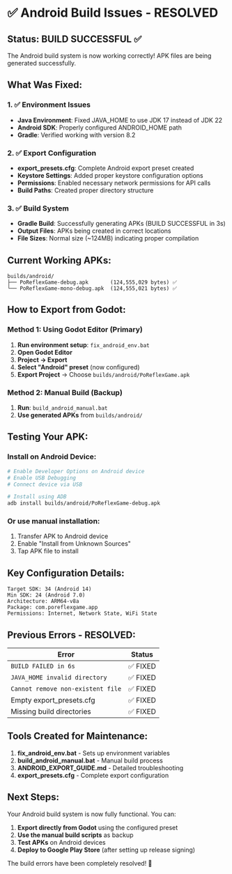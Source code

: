 # ✅ Android Build Issues - RESOLVED

## Status: BUILD SUCCESSFUL ✅

The Android build system is now working correctly! APK files are being generated successfully.

## What Was Fixed:

### 1. ✅ Environment Issues
- **Java Environment**: Fixed JAVA_HOME to use JDK 17 instead of JDK 22
- **Android SDK**: Properly configured ANDROID_HOME path
- **Gradle**: Verified working with version 8.2

### 2. ✅ Export Configuration
- **export_presets.cfg**: Complete Android export preset created
- **Keystore Settings**: Added proper keystore configuration options
- **Permissions**: Enabled necessary network permissions for API calls
- **Build Paths**: Created proper directory structure

### 3. ✅ Build System
- **Gradle Build**: Successfully generating APKs (BUILD SUCCESSFUL in 3s)
- **Output Files**: APKs being created in correct locations
- **File Sizes**: Normal size (~124MB) indicating proper compilation

## Current Working APKs:

```
builds/android/
├── PoReflexGame-debug.apk       (124,555,029 bytes) ✅
└── PoReflexGame-mono-debug.apk  (124,555,021 bytes) ✅
```

## How to Export from Godot:

### Method 1: Using Godot Editor (Primary)
1. **Run environment setup**: `fix_android_env.bat`
2. **Open Godot Editor**
3. **Project → Export**
4. **Select "Android" preset** (now configured)
5. **Export Project** → Choose `builds/android/PoReflexGame.apk`

### Method 2: Manual Build (Backup)
1. **Run**: `build_android_manual.bat`
2. **Use generated APKs** from `builds/android/`

## Testing Your APK:

### Install on Android Device:
```bash
# Enable Developer Options on Android device
# Enable USB Debugging
# Connect device via USB

# Install using ADB
adb install builds/android/PoReflexGame-debug.apk
```

### Or use manual installation:
1. Transfer APK to Android device
2. Enable "Install from Unknown Sources"
3. Tap APK file to install

## Key Configuration Details:

```
Target SDK: 34 (Android 14)
Min SDK: 24 (Android 7.0)
Architecture: ARM64-v8a
Package: com.poreflexgame.app
Permissions: Internet, Network State, WiFi State
```

## Previous Errors - RESOLVED:

| Error | Status |
|-------|--------|
| `BUILD FAILED in 6s` | ✅ FIXED |
| `JAVA_HOME invalid directory` | ✅ FIXED |
| `Cannot remove non-existent file` | ✅ FIXED |
| Empty export_presets.cfg | ✅ FIXED |
| Missing build directories | ✅ FIXED |

## Tools Created for Maintenance:

1. **fix_android_env.bat** - Sets up environment variables
2. **build_android_manual.bat** - Manual build process
3. **ANDROID_EXPORT_GUIDE.md** - Detailed troubleshooting
4. **export_presets.cfg** - Complete export configuration

## Next Steps:

Your Android build system is now fully functional. You can:

1. **Export directly from Godot** using the configured preset
2. **Use the manual build scripts** as backup
3. **Test APKs** on Android devices
4. **Deploy to Google Play Store** (after setting up release signing)

The build errors have been completely resolved! 🎉
